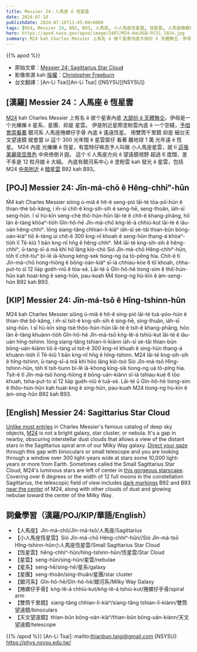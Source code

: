 ```yaml
---
title: Messier 24：人馬座 ê 恆星雲
date: 2024-07-18
publishdate: 2024-07-18T11:45:00+0800
tags: [M24, Messier 24, B92, B93, 人馬座, 小人馬座恆星雲, 恆星雲, 人馬座捲螺仔手骨, 捲螺仔手骨, 星雲, 星系, 星團, 銀河系, 雙筒千里鏡, 天文望遠鏡]
hero: https://apod.nasa.gov/apod/image/2407/M24-HaLRGB-RC51_1024.jpg
summary: M24 kah Charles Messier 上有名 ê 彼个星表內底大部份 ê 天體無仝，伊毋是一个光爍爍 ê 星系、星團、抑是 星雲。
---
```


{{% apod %}}

- 原始文章：[Messier 24: Sagittarius Star Cloud](https://apod.nasa.gov/apod/ap240718.html)
- 影像來源 kah [版權][copyright]：[Christopher Freeburn](https://www.astrobin.com/users/CrestwoodSky/)
- 台文翻譯：[An-Li Tsai][An-Li Tsai] ([NSYSU][NSYSU])

## [漢羅] Messier 24：人馬座 ê 恆星雲
[M24][M24] kah Charles Messier 上有名 ê 彼个星表內底 [大部份 ê 天體無仝][Unlike most entries]，伊毋是一个光爍爍 ê 星系、星團、抑是 星雲。
伊是附近星際塗粉雲內底 ê 一个空縫，[予咱會當看著][Direct your gaze] 銀河系 人馬座捲螺仔手骨 內底 ê 遙遠恆星。
用雙筒千里鏡 抑是 細台天文望遠鏡 就會當 ùi 這个 300 光年闊 ê 星雲窗仔 看著 離地球 1 萬 光年遠 ê 恆星。
M24 內底 光爍爍 ê 恆星，有當時仔嘛去予人叫做 小人馬座星雲，就 tī [這張美麗夜空景色][this gorgeous starscape] 中央倚倒爿遐。
這个 tī 人馬座方向 ê 望遠鏡視野 超過 6 度闊，差不多是 12 粒月娘 ê 大細。
內底有銀河系中心 ê 塗粉雲 kah 發光 ê 星雲，包括 M24 [中央附近][near the center] ê [暗星雲][dark markings] B92 kah B93。

## [POJ] Messier 24: Jîn-má-chō ê Hêng-chhiⁿ-hûn
Ḿ4 kah Charles Messier siōng ū-miâ ê hit-ê seng-pió lāi-té tōa-pō͘-hūn ê thian-thé bô-kâng, i m̄-sī chi̍t-ê kng-sih-sih ê seng-hē, seng-thoân, ia̍h-sī seng-hûn.
I sī hù-kīn seng-chè thô͘-hún-hûn lāi-té ê chi̍t-ê khang-phāng, hō͘ lán ē-tàng khòaⁿ-tio̍h Gîn-hô-hē Jîn-má-chō kńg-lê-á chhiú-kut lāi-té ê iâu-oán hêng-chhiⁿ.
Iōng siang-tâng chhian-lí-kiàⁿ ia̍h-sī sè-tâi thian-bûn bōng-oán-kiàⁿ tiō ē-tàng ùi chit-ê 300 kng-nî khoah ê seng-hûn thang-á khòaⁿ-tio̍h lī Tē-kiû 1 bān kng-nî hn̄g ê hêng-chhiⁿ.
Ḿ4 lāi-té kng-sih-sih ê hêng-chhiⁿ, ū-tang-sî-á mā khì hō͘ lâng kiò-chò Sió Jîn-má-chō Hêng-chhiⁿ-hûn, to̍h tī chit-tiuⁿ bí-lē iā-khong kéng-sek tiong-ng óa tò-pêng hia.
Chit-ê tī Jîn-má-chō hong-hiòng ê bōng-oán-kiàⁿ sī-iá chhiau-kòe 6 tō͘ khoah, chha-put-to sī 12 lia̍p goe̍h-niû ê tōa-sè.
Lāi-té ū Gîn-hô-hē tiong-sim ê thô͘-hún-hûn kah hoat-kng ê seng-hûn, pau-koah Ḿ4 tiong-ng hù-kīn ê àm-seng-hûn B92 kah B93.

## [KIP] Messier 24: Jîn-má-tsō ê Hîng-tshinn-hûn
M24 kah Charles Messier siōng ū-miâ ê hit-ê sing-pió lāi-té tuā-pōo-hūn ê thian-thé bô-kâng, i m̄-sī tsi̍t-ê kng-sih-sih ê sing-hē, sing-thuân, ia̍h-sī sing-hûn.
I sī hù-kīn sing-tsè thôo-hún-hûn lāi-té ê tsi̍t-ê khang-phāng, hōo lán ē-tàng khuànn-tio̍h Gîn-hô-hē Jîn-má-tsō kńg-lê-á tshiú-kut lāi-té ê iâu-uán hîng-tshinn.
Iōng siang-tâng tshian-lí-kiànn ia̍h-sī sè-tâi thian-bûn bōng-uán-kiànn tiō ē-tàng uì tsit-ê 300 kng-nî khuah ê sing-hûn thang-á khuànn-tio̍h lī Tē-kiû 1 bān kng-nî hn̄g ê hîng-tshinn.
M24 lāi-té kng-sih-sih ê hîng-tshinn, ū-tang-sî-á mā khì hōo lâng kiò-tsò Sió Jîn-má-tsō Hîng-tshinn-hûn, to̍h tī tsit-tiunn bí-lē iā-khong kíng-sik tiong-ng uá tò-pîng hia.
Tsit-ê tī Jîn-má-tsō hong-hiòng ê bōng-uán-kiànn sī-iá tshiau-kuè 6 tōo khuah, tsha-put-to sī 12 lia̍p gue̍h-niû ê tuā-sè.
Lāi-té ū Gîn-hô-hē tiong-sim ê thôo-hún-hûn kah huat-kng ê sing-hûn, pau-kuah M24 tiong-ng hù-kīn ê àm-sing-hûn B92 kah B93.

## [English] Messier 24: Sagittarius Star Cloud
[Unlike most entries][Unlike most entries] in Charles Messier's famous catalog of deep sky objects, [M24][M24] is not a bright galaxy, star cluster, or nebula.
It's a gap in nearby, obscuring interstellar dust clouds that allows a view of the distant stars in the Sagittarius spiral arm of our Milky Way galaxy.
[Direct your gaze][Direct your gaze] through this gap with binoculars or small telescope and you are looking through a window over 300 light-years wide at stars some 10,000 light-years or more from Earth.
Sometimes called the Small Sagittarius Star Cloud, M24's luminous stars are left of center in [this gorgeous starscape][this gorgeous starscape].
Covering over 6 degrees or the width of 12 full moons in the constellation Sagittarius, the telescopic field of view includes [dark markings][dark markings] B92 and B93 [near the center][near the center] of M24, along with other clouds of dust and glowing nebulae toward the center of the Milky Way.

## 詞彙學習（漢羅/POJ/KIP/華語/English）
- 【人馬座】Jîn-má-chō/Jîn-má-tsō/人馬座/Sagittarius
- 【小人馬座恆星雲】Sió Jîn-má-chō Hêng-chhiⁿ-hûn//Sió Jîn-má-tsō Hîng-tshinn-hûn小人馬座恆星雲/Small Sagittarius Star Cloud
- 【恆星雲】hêng-chhiⁿ-hûn/hîng-tshinn-hûn/恆星雲/Star Cloud
- 【星雲】seng-hûn/sing-hûn/星雲/nebulae
- 【星系】seng-hē/sing-hē/星系/galaxy
- 【星團】seng-thoân/sing-thuân/星團/star cluster
- 【銀河系】Gîn-hô-hē/Gîn-hô-hē/銀河系/Milky Way Galaxy
- 【捲螺仔手骨】kńg-lê-á chhiú-kut/kńg-lê-á tshiú-kut/捲螺仔手骨/spiral arm
- 【雙筒千里鏡】siang-tâng chhian-lí-kiàⁿ/siang-tâng tshian-lí-kiànn/雙筒望遠鏡/binoculars
- 【天文望遠鏡】thian-bûn bōng-oán-kiàⁿ/thian-bûn bōng-uán-kiànn/天文望遠鏡/telescope

{{% /apod %}}
[An-Li Tsai]: mailto:thianbun.taigi@gmail.com
[NSYSU]: https://phys.nsysu.edu.tw/

[copyright]: https://apod.nasa.gov/apod/fap/lib/about_apod.html#srapply
[License3]: https://creativecommons.org/licenses/by/3.0/
[License2]:https://creativecommons.org/licenses/by-nc-nd/2.0/

[Unlike most entries]:https://www.nasa.gov/content/goddard/hubble-s-messier-catalog
[M24]:http://www.messier.seds.org/m/m024.html
[Direct your gaze]:https://oneminuteastronomer.com/4460/small-sagittarius-star-cloud/
[this gorgeous starscape]:https://www.astrobin.com/0lzu44/
[dark markings]:https://ui.adsabs.harvard.edu/abs/1919ApJ....49....1B/abstract
[near the center]:https://apod.nasa.gov/apod/ap100708.html
